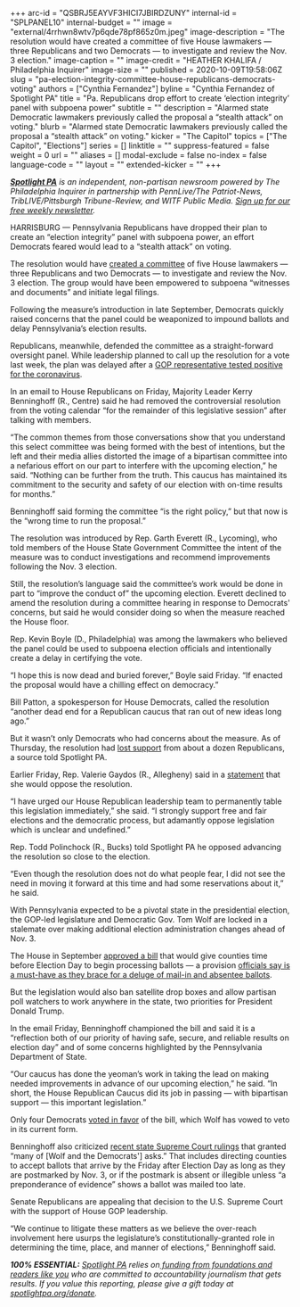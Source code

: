 +++
arc-id = "QSBRJ5EAYVF3HICI7JBIRDZUNY"
internal-id = "SPLPANEL10"
internal-budget = ""
image = "external/4rrhwn8wtv7p6qde78pf865z0m.jpeg"
image-description = "The resolution would have created a committee of five House lawmakers — three Republicans and two Democrats — to investigate and review the Nov. 3 election."
image-caption = ""
image-credit = "HEATHER KHALIFA / Philadelphia Inquirer"
image-size = ""
published = 2020-10-09T19:58:06Z
slug = "pa-election-integrity-committee-house-republicans-democrats-voting"
authors = ["Cynthia Fernandez"]
byline = "Cynthia Fernandez of Spotlight PA"
title = "Pa. Republicans drop effort to create ‘election integrity’ panel with subpoena power"
subtitle = ""
description = "Alarmed state Democratic lawmakers previously called the proposal a “stealth attack” on voting."
blurb = "Alarmed state Democratic lawmakers previously called the proposal a “stealth attack” on voting."
kicker = "The Capitol"
topics = ["The Capitol", "Elections"]
series = []
linktitle = ""
suppress-featured = false
weight = 0
url = ""
aliases = []
modal-exclude = false
no-index = false
language-code = ""
layout = ""
extended-kicker = ""
+++

<a href="https://www.spotlightpa.org/"><i><b>Spotlight PA</b></i></a><i> is an independent, non-partisan newsroom powered by The Philadelphia Inquirer in partnership with PennLive/The Patriot-News, TribLIVE/Pittsburgh Tribune-Review, and WITF Public Media. </i><a href="https://www.spotlightpa.org/newsletters"><i>Sign up for our free weekly newsletter</i></a><i>.</i>

HARRISBURG — Pennsylvania Republicans have dropped their plan to create an “election integrity” panel with subpoena power, an effort Democrats feared would lead to a “stealth attack” on voting.

The resolution would have <a href="https://www.spotlightpa.org/news/2020/09/pa-election-integrity-committee-house-republicans-voting/">created a committee</a> of five House lawmakers — three Republicans and two Democrats — to investigate and review the Nov. 3 election. The group would have been empowered to subpoena “witnesses and documents” and initiate legal filings.

Following the measure’s introduction in late September, Democrats quickly raised concerns that the panel could be weaponized to impound ballots and delay Pennsylvania’s election results.

Republicans, meanwhile, defended the committee as a straight-forward oversight panel. While leadership planned to call up the resolution for a vote last week, the plan was delayed after a <a href="https://www.spotlightpa.org/news/2020/10/pa-house-republican-coronavirus-positive-rental-assistance-program-election-delays/" target=_blank>GOP representative tested positive for the coronavirus</a>.

In an email to House Republicans on Friday, Majority Leader Kerry Benninghoff (R., Centre) said he had removed the controversial resolution from the voting calendar “for the remainder of this legislative session” after talking with members.

“The common themes from those conversations show that you understand this select committee was being formed with the best of intentions, but the left and their media allies distorted the image of a bipartisan committee into a nefarious effort on our part to interfere with the upcoming election,” he said. “Nothing can be further from the truth. This caucus has maintained its commitment to the security and safety of our election with on-time results for months.”

<script src="https://www.spotlightpa.org/embed.js" async></script><div data-spl-embed-version="1" data-spl-src="https://www.spotlightpa.org/embeds/newsletter/"></div>

Benninghoff said forming the committee “is the right policy,” but that now is the “wrong time to run the proposal.”

The resolution was introduced by Rep. Garth Everett (R., Lycoming), who told members of the House State Government Committee the intent of the measure was to conduct investigations and recommend improvements following the Nov. 3 election.

Still, the resolution’s language said the committee’s work would be done in part to “improve the conduct of” the upcoming election. Everett declined to amend the resolution during a committee hearing in response to Democrats' concerns, but said he would consider doing so when the measure reached the House floor.

Rep. Kevin Boyle (D., Philadelphia) was among the lawmakers who believed the panel could be used to subpoena election officials and intentionally create a delay in certifying the vote.

“I hope this is now dead and buried forever,” Boyle said Friday. “If enacted the proposal would have a chilling effect on democracy.”

Bill Patton, a spokesperson for House Democrats, called the resolution “another dead end for a Republican caucus that ran out of new ideas long ago.”

But it wasn’t only Democrats who had concerns about the measure. As of Thursday, the resolution had <a href="https://www.spotlightpa.org/news/2020/10/pa-election-mail-ballots-counties-legislature-talks/">lost support</a> from about a dozen Republicans, a source told Spotlight PA.

Earlier Friday, Rep. Valerie Gaydos (R., Allegheny) said in a <a href="http://www.repgaydos.com/News/18421/Latest-News/Gaydos-Pledges-to-Support-Free-and-Fair-Elections---Lawmaker-opposes-questionable-House-%E2%80%98election-integrity%E2%80%99-legislation" target=_blank>statement</a> that she would oppose the resolution.

“I have urged our House Republican leadership team to permanently table this legislation immediately,” she said. “I strongly support free and fair elections and the democratic process, but adamantly oppose legislation which is unclear and undefined.”

Rep. Todd Polinchock (R., Bucks) told Spotlight PA he opposed advancing the resolution so close to the election.

“Even though the resolution does not do what people fear, I did not see the need in moving it forward at this time and had some reservations about it,” he said.

With Pennsylvania expected to be a pivotal state in the presidential election, the GOP-led legislature and Democratic Gov. Tom Wolf are locked in a stalemate over making additional election administration changes ahead of Nov. 3.

The House in September <a href="https://www.spotlightpa.org/news/2020/09/pa-election-reform-mail-ballots-voting-drop-boxes/" target=_blank>approved a bill</a> that would give counties time before Election Day to begin processing ballots — a provision <a href="https://www.spotlightpa.org/news/2020/10/pa-election-mail-ballots-counties-legislature-talks/">officials say is a must-have as they brace for a deluge of mail-in and absentee ballots</a>.

But the legislation would also ban satellite drop boxes and allow partisan poll watchers to work anywhere in the state, two priorities for President Donald Trump.

<script src="https://www.spotlightpa.org/embed.js" async></script><div data-spl-embed-version="1" data-spl-src="https://www.spotlightpa.org/embeds/donate/"></div>

In the email Friday, Benninghoff championed the bill and said it is a “reflection both of our priority of having safe, secure, and reliable results on election day” and of some concerns highlighted by the Pennsylvania Department of State.

“Our caucus has done the yeoman’s work in taking the lead on making needed improvements in advance of our upcoming election,” he said. “In short, the House Republican Caucus did its job in passing — with bipartisan support — this important legislation.”

Only four Democrats <a href="https://www.legis.state.pa.us/CFDOCS/Legis/RC/Public/rc_view_action2.cfm?sess_yr=2019&sess_ind=0&rc_body=H&rc_nbr=1573">voted in favor</a> of the bill, which Wolf has vowed to veto in its current form.

Benninghoff also criticized <a href="https://www.spotlightpa.org/news/2020/09/pa-election-november-supreme-court-mail-ballots-tom-wolf/" target=_blank>recent state Supreme Court rulings</a> that granted “many of [Wolf and the Democrats'] asks.” That includes directing counties to accept ballots that arrive by the Friday after Election Day as long as they are postmarked by Nov. 3, or if the postmark is absent or illegible unless “a preponderance of evidence” shows a ballot was mailed too late.

Senate Republicans are appealing that decision to the U.S. Supreme Court with the support of House GOP leadership.

“We continue to litigate these matters as we believe the over-reach involvement here usurps the legislature’s constitutionally-granted role in determining the time, place, and manner of elections,” Benninghoff said.

<i><b>100% ESSENTIAL:</b></i><i> </i><a href="https://www.spotlightpa.org/"><i>Spotlight PA</i></a><i> relies on</i><a href="https://www.spotlightpa.org/support"><i> funding from foundations and readers like you</i></a><i> who are committed to accountability journalism that gets results. If you value this reporting, please give a gift today at </i><a href="https://www.spotlightpa.org/donate"><i>spotlightpa.org/donate</i></a><i>.</i>
